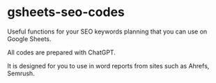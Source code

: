 # gsheets-seo-codes

Useful functions for your SEO keywords planning that you can use on Google Sheets.

All codes are prepared with ChatGPT.

It is designed for you to use in word reports from sites such as Ahrefs, Semrush.